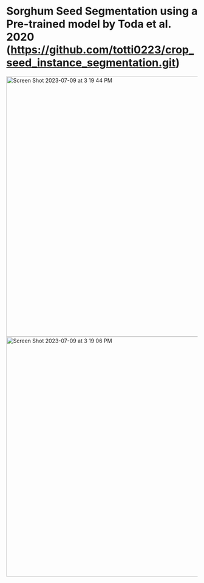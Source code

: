 # Sorghum Seed Segmentation using a Pre-trained model by Toda et al. 2020 (https://github.com/totti0223/crop_seed_instance_segmentation.git)



<img width="686" alt="Screen Shot 2023-07-09 at 3 19 44 PM" src="https://github.com/NikeeShrestha/SorghumSeedSegmentation/assets/60561711/3fceea0b-7ffb-4879-bc57-065f6a0a8a1f">
<img width="632" alt="Screen Shot 2023-07-09 at 3 19 06 PM" src="https://github.com/NikeeShrestha/SorghumSeedSegmentation/assets/60561711/3163cf84-fe05-482f-a594-e94aab480ae3">
